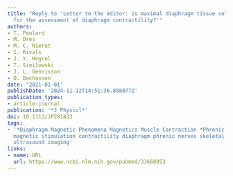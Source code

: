 ```yaml
---
title: "Reply to 'Letter to the editor: is maximal diaphragm tissue velocity suited
  for the assessment of diaphragm contractility?'"
authors:
- T. Poulard
- M. Dres
- M. C. Nierat
- I. Rivals
- J. Y. Hogrel
- T. Similowski
- J. L. Gennisson
- D. Bachasson
date: '2021-01-01'
publishDate: '2024-11-12T14:51:36.858877Z'
publication_types:
- article-journal
publication: '*J Physiol*'
doi: 10.1113/JP281433
tags:
- '*Diaphragm Magnetic Phenomena Magnetics Muscle Contraction *Phrenic Nerve cervical
  magnetic stimulation contractility diaphragm phrenic nerves skeletal muscle ultrafast
  ultrasound imaging'
links:
- name: URL
  url: https://www.ncbi.nlm.nih.gov/pubmed/33660853
---
```

